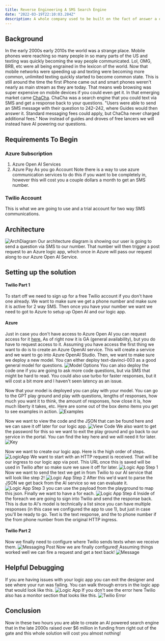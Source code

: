 ```yaml
---
title: Reverse Engineering A SMS Search Engine
date: "2022-03-19T22:10:03.284Z"
description: A whole company used to be built on the fact of answer a question via SMS and getting an immediate response back. Come along as we build the same system almost for free in 2 hours or less once you know what you're doing in Azure!
---
```


## Background
In the early 2000s early 2010s the world was a strange place. Mobile phones were reaching so many people in so many parts of the US and texting was quickly becoming the way people communicated. Lol, OMG, BRB, etc were all being engrained in the lexicon of the world. Now that mobile networks were speeding up and texting were becoming more common, unlimited texting quickly started to become common state. This is still around the time the first iPhone came out and smart phones weren't nearly as main stream as they are today. That means web browsing was super expensive on mobile devices if you could even get it. In that emerging market came [ChaCha](https://en.wikipedia.org/wiki/ChaCha_(search_engine)). ChaCha was a search engine that you could text via SMS and get a response back to your questions. "Users were able to send an SMS message with their question to 242–242, where Guides would then answer it. Standard messaging fees could apply, but ChaCha never charged additional fees." Now instead of guides and droves of free lancers we will instead have AI powering our questions.

## Requirements To Begin

### Azure Subscription
1. Azure Open AI Services 
1. Azure Pay As you go Account
Note there is a way to use azure communication services to do this if you want to be completely in, however this will cost you a couple dollars a month to get an SMS number.

### Twilio Account
This is what we are going to use and a trial account for two way SMS communications.

## Architecture
![ArchDiagram](ArchDiagram.png)
Our architecture diagram is showing our user is going to send a question via SMS to our number. That number will then trigger a post request to an Azure logic app, which once in Azure will pass our request along to our Azure Open AI Service. 

## Setting up the solution


#### Twilio Part 1
To start off we need to sign up for a free Twilio account if you don't have one already. We want to make sure we get a phone number and make sure it is active for 2 way SMS. Then once you have your number we want we need to got to Azure to setup up Open AI and our logic app.

#### Azure
Just in case you don't have access to Azure Open AI you can request access for it [here.](https://learn.microsoft.com/en-us/azure/cognitive-services/openai/overview?WT.mc_id=AZ-MVP-5005115#how-do-i-get-access-to-azure-openai) As of right now it is GA (general availability), but you do have to request access to it. Assuming you have access the first thing we want to do is to create an Azure OpenAI service. This will create a service and we want to go into Azure OpenAI Studio. Then, we want to make sure we deploy a new model. You can either deploy text-davinci-003 as a good general model for questions. 
![Model Options](ModelDeployment.png)
You can also deploy the code one if you are going to ask more code questions, but via SMS that might be hard to read. You could also use turbo for faster responses, but it will cost a bit more and I haven't seen latency as an issue.

Now that your model is deployed you can play with your model. You can go to the GPT play ground and play with questions, lengths of responses, how much you want it to think, the amount of responses, how close it is, how much liberty it takes, etc. Here are some out of the box demo items you get to see examples in action.
![Examples](Examples.png)

Now we want to view the code and the JSON that can be found here and we can save it off later for our logic app.
![View Code](ViewCode.png)
We also want to get the password for this so we want to exit the play ground and go back to our service in the portal. You can find the key here and we will need it for later.
![Key](Key.png)

Now we want to create our logic app. Here is the high order of steps.
![LogicApp](LogicAppOverall.png)
We want to start with an HTTP request is received. That will be our ingress to our logic app via post. This URL once this is saved will be used in Twilio after so make sure we save it off for later.
![Logic App Step 1](LogicApp1.png)
Now we want to send the text we get in from Twilio to our AI service that will look like step 2!
![Logic App Step 2](LogicApp2.png)
After this we'd want to parse the JSON we get back from the AI service so we can evaluate it.
![Logic App Step 3](LogicApp3.png) you can use the payload from the playground to map this json.
Finally we want to have a for each.
![Logic App Step 4](LogicApp4.png) Inside of the foreach we are going to sign into Twilio and send the response back. This is due to AI's model is technically a list since you can have multiple responses (in this case we configured the app to use 1), but just in case you'll be ready to go. Text is the text response, and the to phone number if the from phone number from the original HTTP ingress.

#### Twilio Part 2
Now we finally need to configure where Twilio sends texts when we receive them.
![Messaging Post](MessagingPost.png) Now we are finally configured! Assuming things worked well we can fire a request and get a text back! 
![Message](Message.png)

## Helpful Debugging
If you are having issues with your logic app you can exit the designer and see where your run was failing. You can walk through errors in the logic app that would look like this.
![Logic App](Error.png)
If you don't see the error here Twilio also has a monitor section that looks like this.
![Twilio Error](Error2.png)

## Conclusion
Now in these two hours you are able to create an AI powered search engine that in the late 2000s raised over $6 million in funding from right out of the gate and this whole solution will cost you almost nothing!